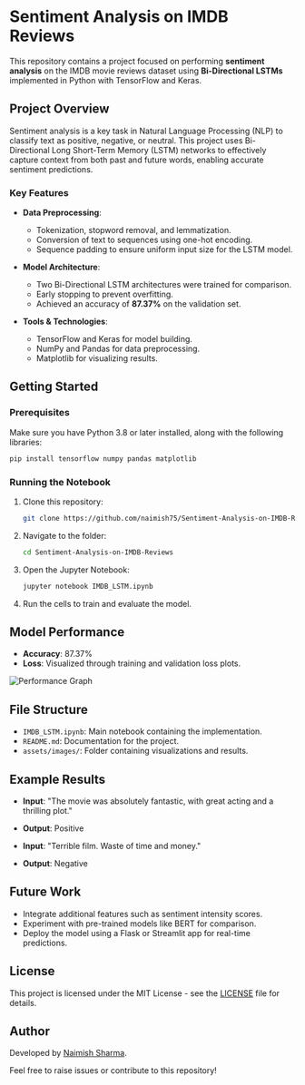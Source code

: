 # Sentiment Analysis on IMDB Reviews

This repository contains a project focused on performing **sentiment analysis** on the IMDB movie reviews dataset using **Bi-Directional LSTMs** implemented in Python with TensorFlow and Keras.

## Project Overview
Sentiment analysis is a key task in Natural Language Processing (NLP) to classify text as positive, negative, or neutral. This project uses Bi-Directional Long Short-Term Memory (LSTM) networks to effectively capture context from both past and future words, enabling accurate sentiment predictions.

### Key Features
- **Data Preprocessing**:
  - Tokenization, stopword removal, and lemmatization.
  - Conversion of text to sequences using one-hot encoding.
  - Sequence padding to ensure uniform input size for the LSTM model.

- **Model Architecture**:
  - Two Bi-Directional LSTM architectures were trained for comparison.
  - Early stopping to prevent overfitting.
  - Achieved an accuracy of **87.37%** on the validation set.

- **Tools & Technologies**:
  - TensorFlow and Keras for model building.
  - NumPy and Pandas for data preprocessing.
  - Matplotlib for visualizing results.

## Getting Started
### Prerequisites
Make sure you have Python 3.8 or later installed, along with the following libraries:

```bash
pip install tensorflow numpy pandas matplotlib
```

### Running the Notebook
1. Clone this repository:
   ```bash
   git clone https://github.com/naimish75/Sentiment-Analysis-on-IMDB-Reviews.git
   ```
2. Navigate to the folder:
   ```bash
   cd Sentiment-Analysis-on-IMDB-Reviews
   ```
3. Open the Jupyter Notebook:
   ```bash
   jupyter notebook IMDB_LSTM.ipynb
   ```
4. Run the cells to train and evaluate the model.

## Model Performance
- **Accuracy**: 87.37%
- **Loss**: Visualized through training and validation loss plots.

![Performance Graph](assets/images/imdb-lstm-performance.png)

## File Structure
- `IMDB_LSTM.ipynb`: Main notebook containing the implementation.
- `README.md`: Documentation for the project.
- `assets/images/`: Folder containing visualizations and results.

## Example Results
- **Input**: "The movie was absolutely fantastic, with great acting and a thrilling plot."
- **Output**: Positive

- **Input**: "Terrible film. Waste of time and money."
- **Output**: Negative

## Future Work
- Integrate additional features such as sentiment intensity scores.
- Experiment with pre-trained models like BERT for comparison.
- Deploy the model using a Flask or Streamlit app for real-time predictions.

## License
This project is licensed under the MIT License - see the [LICENSE](LICENSE) file for details.

## Author
Developed by [Naimish Sharma](https://github.com/naimish75).

Feel free to raise issues or contribute to this repository!
